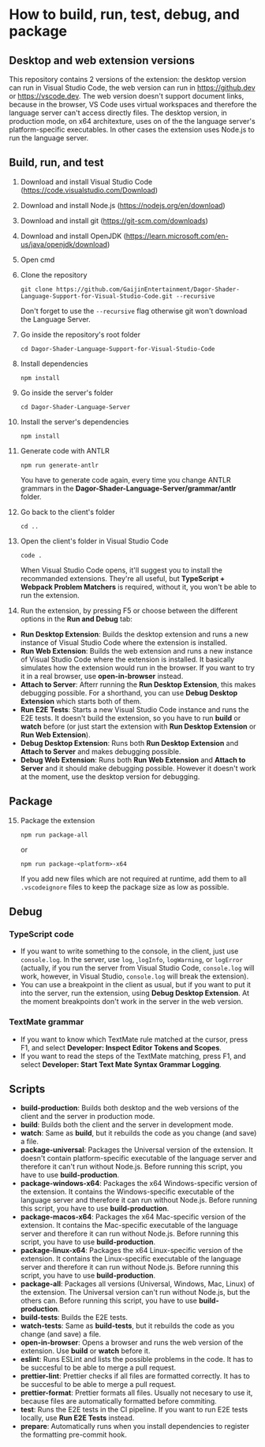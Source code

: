 # How to build, run, test, debug, and package

## Desktop and web extension versions

This repository contains 2 versions of the extension: the desktop version can run in Visual Studio Code, the web version can run in https://github.dev or https://vscode.dev. The web version doesn't support document links, because in the browser, VS Code uses virtual workspaces and therefore the language server can't access directly files. The desktop version, in production mode, on x64 architexture, uses on of the the language server's platform-specific executables. In other cases the extension uses Node.js to run the language server.

## Build, run, and test

1.  Download and install Visual Studio Code (<https://code.visualstudio.com/Download>)
2.  Download and install Node.js (<https://nodejs.org/en/download>)
3.  Download and install git (<https://git-scm.com/downloads>)
4.  Download and install OpenJDK (<https://learn.microsoft.com/en-us/java/openjdk/download>)
5.  Open cmd
6.  Clone the repository

    ```
    git clone https://github.com/GaijinEntertainment/Dagor-Shader-Language-Support-for-Visual-Studio-Code.git --recursive
    ```

    Don't forget to use the `--recursive` flag otherwise git won't download the Language Server.

7.  Go inside the repository's root folder

    ```
    cd Dagor-Shader-Language-Support-for-Visual-Studio-Code
    ```

8.  Install dependencies

    ```
    npm install
    ```

9.  Go inside the server's folder

    ```
    cd Dagor-Shader-Language-Server
    ```

10. Install the server's dependencies

    ```
    npm install
    ```

11. Generate code with ANTLR

    ```
    npm run generate-antlr
    ```

    You have to generate code again, every time you change ANTLR grammars in the **Dagor-Shader-Language-Server/grammar/antlr** folder.

12. Go back to the client's folder

    ```
    cd ..
    ```

13. Open the client's folder in Visual Studio Code

    ```
    code .
    ```

    When Visual Studio Code opens, it'll suggest you to install the recommanded extensions. They're all useful, but **TypeScript + Webpack Problem Matchers** is required, without it, you won't be able to run the extension.

14. Run the extension, by pressing F5 or choose between the different options in the **Run and Debug** tab:

-   **Run Desktop Extension**: Builds the desktop extension and runs a new instance of Visual Studio Code where the extension is installed.
-   **Run Web Extension**: Builds the web extension and runs a new instance of Visual Studio Code where the extension is installed. It basically simulates how the extension would run in the browser. If you want to try it in a real browser, use **open-in-browser** instead.
-   **Attach to Server**: Afterr running the **Run Desktop Extension**, this makes debugging possible. For a shorthand, you can use **Debug Desktop Extension** which starts both of them.
-   **Run E2E Tests**: Starts a new Visual Studio Code instance and runs the E2E tests. It doesn't build the extension, so you have to run **build** or **watch** before (or just start the extension with **Run Desktop Extension** or **Run Web Extension**).
-   **Debug Desktop Extension**: Runs both **Run Desktop Extension** and **Attach to Server** and makes debugging possible.
-   **Debug Web Extension**: Runs both **Run Web Extension** and **Attach to Server** and it should make debugging possible. However it doesn't work at the moment, use the desktop version for debugging.

## Package

15. Package the extension

    ```
    npm run package-all
    ```

    or

    ```
    npm run package-<platform>-x64
    ```

    If you add new files which are not required at runtime, add them to all `.vscodeignore` files to keep the package size as low as possible.

## Debug

### TypeScript code

-   If you want to write something to the console, in the client, just use `console.log`. In the server, use `log`, ˛`logInfo`, `logWarning`, or `logError` (actually, if you run the server from Visual Studio Code, `console.log` will work, however, in Visual Studio, `console.log` will break the extension).
-   You can use a breakpoint in the client as usual, but if you want to put it into the server, run the extension, using **Debug Desktop Extension**. At the moment breakpoints don't work in the server in the web version.

### TextMate grammar

-   If you want to know which TextMate rule matched at the cursor, press F1, and select **Developer: Inspect Editor Tokens and Scopes**.
-   If you want to read the steps of the TextMate matching, press F1, and select **Developer: Start Text Mate Syntax Grammar Logging**.

## Scripts

-   **build-production**: Builds both desktop and the web versions of the client and the server in production mode.
-   **build**: Builds both the client and the server in development mode.
-   **watch**: Same as **build**, but it rebuilds the code as you change (and save) a file.
-   **package-universal**: Packages the Universal version of the extension. It doesn't contain platform-specific executable of the language server and therefore it can't run without Node.js. Before running this script, you have to use **build-production**.
-   **package-windows-x64**: Packages the x64 Windows-specific version of the extension. It contains the Windows-specific executable of the language server and therefore it can run without Node.js. Before running this script, you have to use **build-production**.
-   **package-macos-x64**: Packages the x64 Mac-specific version of the extension. It contains the Mac-specific executable of the language server and therefore it can run without Node.js. Before running this script, you have to use **build-production**.
-   **package-linux-x64**: Packages the x64 Linux-specific version of the extension. It contains the Linux-specific executable of the language server and therefore it can run without Node.js. Before running this script, you have to use **build-production**.
-   **package-all**: Packages all versions (Universal, Windows, Mac, Linux) of the extension. The Universal version can't run without Node.js, but the others can. Before running this script, you have to use **build-production**.
-   **build-tests**: Builds the E2E tests.
-   **watch-tests**: Same as **build-tests**, but it rebuilds the code as you change (and save) a file.
-   **open-in-browser**: Opens a browser and runs the web version of the extension. Use **build** or **watch** before it.
-   **eslint**: Runs ESLint and lists the possible problems in the code. It has to be succesful to be able to merge a pull request.
-   **prettier-lint**: Prettier checks if all files are formatted correctly. It has to be succesful to be able to merge a pull request.
-   **prettier-format**: Prettier formats all files. Usually not necesary to use it, because files are automatically formatted before commiting.
-   **test**: Runs the E2E tests in the CI pipeline. If you want to run E2E tests locally, use **Run E2E Tests** instead.
-   **prepare**: Automatically runs when you install dependencies to register the formatting pre-commit hook.
